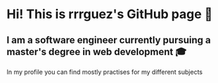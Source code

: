 # Hi! This is rrrguez's GitHub page :cherry_blossom:

## I am a software engineer currently pursuing a master's degree in web development :mortar_board:

In my profile you can find mostly practises for my different subjects
